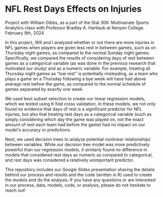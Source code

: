 # NFL Rest Days Effects on Injuries

Project with William Gibbs, as a part of the Stat 306: Multivariate Sports Analytics class with Professor Bradley A. Hartlaub at Kenyon College. February 9th, 2024

In this project, Will and I analyzed whether or not there are more injuries in NFL games when players are given less rest in between games, such as on Thursday night games, 
as compared to the normal Sunday night games. Specifically, we compared the results of considering days of rest between games as a categorical variable (as was done in the previous
research that motivated our study) and as a numeric variable. For example, treating all Thursday night games as "low rest" is potentially misleading, as a team who plays 
a game on a Thursday following a bye week will have had above average rest before the game, as compared to the normal schedule of games separated by exactly one week. 

We used best subset selection to create our linear regression models, which we tested using K fold cross validation. In these models, we not only found no evidence that days of rest 
is a significant predictor for NFL injuries, but also that treating rest days as a categorical variable (such as simply considering which day the game was played on, not the exact amount
of rest each team had before the game) had no impact on our model's accuracy or predictions. 

Next, we used decision trees to analyze potential nonlinear relationships between variables. While our decision tree model was more predictively powerful than our regression models, 
it similarly found no difference in models that considered rest days as numeric as compared to categorical, and rest days was considered a relatively unimportant predictor.

This repository includes our Google Slides presentation sharing the details behind our process and results and the code (written in R) used to create the models and do the analysis. 
If you have any questions or are interested in our process, data, models, code, or analysis, please do not hesitate to reach out!
